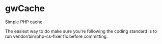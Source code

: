 gwCache
=======

Simple PHP cache

The easiest way to do make sure you're following the coding standard is to run vendor/bin/php-cs-fixer fix before committing.